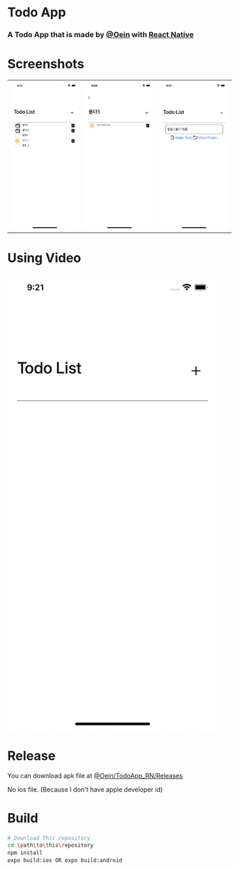 # Todo App
### A Todo App that is made by [@Oein](https://github.com/Oein) with [React Native](https://www.npmjs.com/package/react-native)

# Screenshots
<table>
<tr>
<td>
<img src="https://github.com/Oein/TodoApp_RN/raw/main/ScreenShots/%08img1.png" />
</td>
<td>
<img src="https://github.com/Oein/TodoApp_RN/raw/main/ScreenShots/img2.png" />
</td>
<td>
<img src="https://github.com/Oein/TodoApp_RN/raw/main/ScreenShots/img3.png" />
</td>
</tr>
</table>

# Using Video
<img src="https://github.com/Oein/TodoApp_RN/raw/main/ScreenShots/Video.gif" />

# Release
You can download apk file at [@Oein/TodoApp_RN/Releases](https://github.com/Oein/TodoApp_RN/releases)

No ios file. (Because I don't have apple developer id)

# Build
```sh
# Download This repository
cd \path\to\this\repository
npm install
expo build:ios OR expo build:android
```